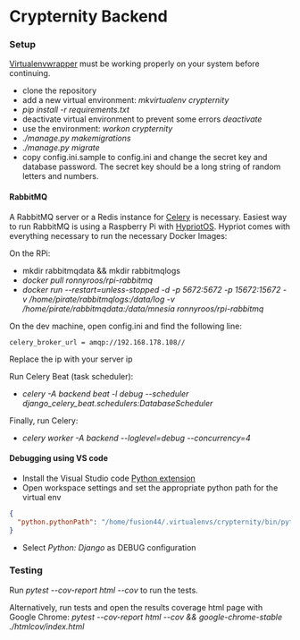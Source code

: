 # Crypternity Backend

### Setup

[Virtualenvwrapper](http://virtualenvwrapper.readthedocs.io/en/latest/install.html) must be working properly on your system before continuing.

* clone the repository
* add a new virtual environment: _mkvirtualenv crypternity_
* _pip install -r requirements.txt_
* deactivate virtual environment to prevent some errors _deactivate_
* use the environment: _workon crypternity_
* _./manage.py makemigrations_
* _./manage.py migrate_
* copy config.ini.sample to config.ini and change the secret key and database password. The secret key should be a long string of random letters and numbers.

#### RabbitMQ

A RabbitMQ server or a Redis instance for [Celery](http://www.celeryproject.org/) is necessary. Easiest way to run RabbitMQ is using a Raspberry Pi with [HypriotOS](https://blog.hypriot.com/downloads/). Hypriot comes with everything necessary to run the necessary Docker Images:

On the RPi:

* mkdir rabbitmqdata && mkdir rabbitmqlogs
* _docker pull ronnyroos/rpi-rabbitmq_
* _docker run --restart=unless-stopped -d -p 5672:5672 -p 15672:15672 -v /home/pirate/rabbitmqlogs:/data/log -v /home/pirate/rabbitmqdata:/data/mnesia ronnyroos/rpi-rabbitmq_

On the dev machine, open config.ini and find the following line:

```config
celery_broker_url = amqp://192.168.178.108//
```

Replace the ip with your server ip

Run Celery Beat (task scheduler):

* _celery -A backend beat -l debug --scheduler django_celery_beat.schedulers:DatabaseScheduler_

Finally, run Celery:

* _celery worker -A backend --loglevel=debug --concurrency=4_

#### Debugging using VS code

* Install the Visual Studio code [Python extension](https://code.visualstudio.com/docs/languages/python)
* Open workspace settings and set the appropriate python path for the virtual env

```json
{
  "python.pythonPath": "/home/fusion44/.virtualenvs/crypternity/bin/python3.6"
}
```

* Select _Python: Django_ as DEBUG configuration

### Testing

Run _pytest --cov-report html --cov_ to run the tests.

Alternatively, run tests and open the results coverage html page with Google Chrome: _pytest --cov-report html --cov && google-chrome-stable ./htmlcov/index.html_

```

```
